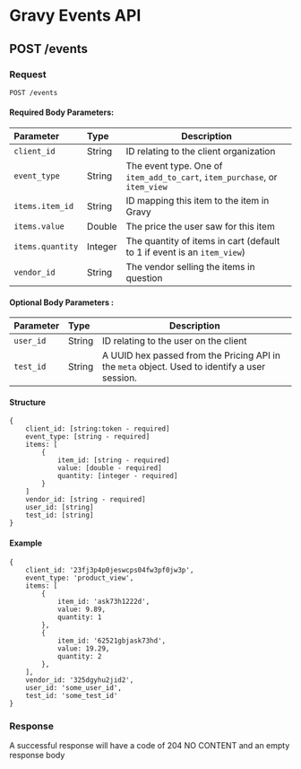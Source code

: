 # Gravy Events API

## POST /events

### Request

    POST /events

#### Required Body Parameters:

| Parameter | Type | Description |
|:---|:---|---|
| `client_id` | String | ID relating to the client organization |
| `event_type` | String | The event type. One of `item_add_to_cart`, `item_purchase`, or `item_view` |
| `items.item_id` | String | ID mapping this item to the item in Gravy |
| `items.value` | Double | The price the user saw for this item |
| `items.quantity` | Integer | The quantity of items in cart (default to 1 if event is an `item_view`) |
| `vendor_id` | String | The vendor selling the items in question |


#### Optional Body Parameters :

| Parameter | Type | Description |
|:---|:---|---|
| `user_id` | String | ID relating to the user on the client |
| `test_id` | String | A UUID hex passed from the Pricing API in the `meta` object. Used to identify a user session. |

#### Structure

    {
        client_id: [string:token - required]
        event_type: [string - required]
        items: [
            {   
                item_id: [string - required]
                value: [double - required]
                quantity: [integer - required]
            }
        ]
        vendor_id: [string - required]
        user_id: [string]
        test_id: [string]
    }
 
#### Example
    
    {
        client_id: '23fj3p4p0jeswcps04fw3pf0jw3p',
        event_type: 'product_view',
        items: [
            {
                item_id: 'ask73h1222d',
                value: 9.89,
                quantity: 1
            },
            {
                item_id: '62521gbjask73hd',
                value: 19.29,
                quantity: 2
            },
        ],
        vendor_id: '325dgyhu2jid2',
        user_id: 'some_user_id',
        test_id: 'some_test_id'
    }
    
### Response

A successful response will have a code of 204 NO CONTENT and an empty response body